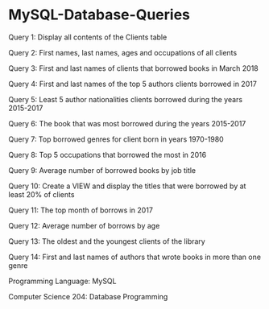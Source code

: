 # MySQL-Database-Queries

Query 1: Display all contents of the Clients table

Query 2: First names, last names, ages and occupations of all clients

Query 3: First and last names of clients that borrowed books in March 2018

Query 4: First and last names of the top 5 authors clients borrowed in 2017

Query 5: Least 5 author nationalities clients borrowed during the years 2015-2017

Query 6: The book that was most borrowed during the years 2015-2017

Query 7: Top borrowed genres for client born in years 1970-1980

Query 8: Top 5 occupations that borrowed the most in 2016

Query 9: Average number of borrowed books by job title

Query 10: Create a VIEW and display the titles that were borrowed by at least 20% of clients

Query 11: The top month of borrows in 2017

Query 12: Average number of borrows by age

Query 13: The oldest and the youngest clients of the library

Query 14: First and last names of authors that wrote books in more than one genre

Programming Language: MySQL

Computer Science 204: Database Programming
